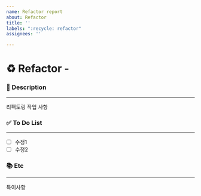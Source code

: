```yaml
---
name: Refactor report
about: Refactor
title: ''
labels: ":recycle: refactor"
assignees: ''

---
```


# ♻️ Refactor - <!--{ 작업 내용 }-->
<!-- 위 작업내용 주석에 어떤 리팩토링인지 적어주세요-->


### 📝 Description

---
<!-- 어떤 리팩토링 작업을 했는지 적어주세요 -->
리팩토링 작업 사항

### ✅ To Do List 

---
<!-- 아래에 수정 사항을 적어주세요 PR 날릴 때 모두 체크되어야함 -->
- [ ] 수정1
- [ ] 수정2

### 📚 Etc

---
<!-- 작업 중 특이사항이 생기면 적어주세요 -->
특이사항
